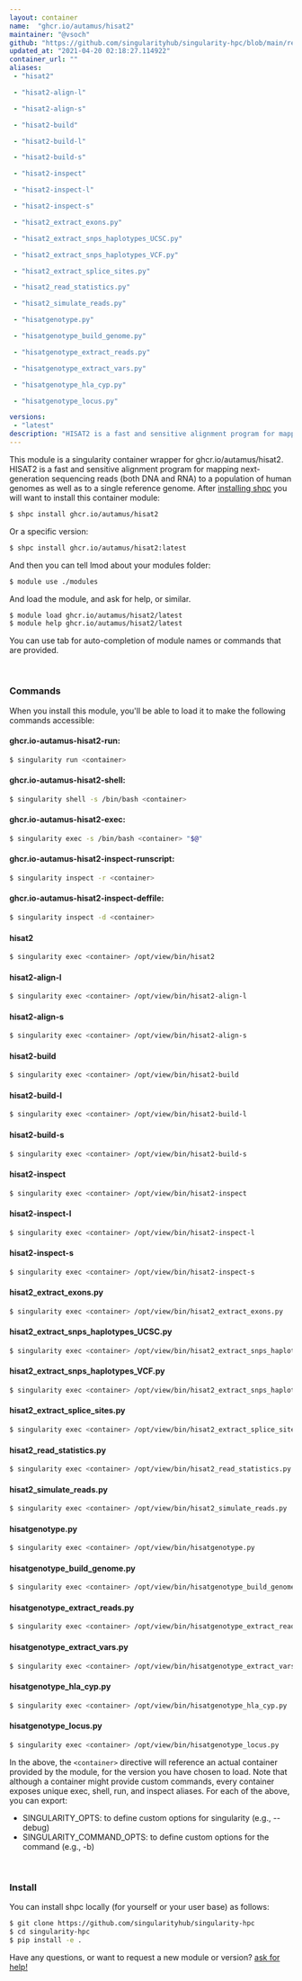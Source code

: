 ```yaml
---
layout: container
name:  "ghcr.io/autamus/hisat2"
maintainer: "@vsoch"
github: "https://github.com/singularityhub/singularity-hpc/blob/main/registry/ghcr.io/autamus/hisat2/container.yaml"
updated_at: "2021-04-20 02:18:27.114922"
container_url: ""
aliases:
 - "hisat2"

 - "hisat2-align-l"

 - "hisat2-align-s"

 - "hisat2-build"

 - "hisat2-build-l"

 - "hisat2-build-s"

 - "hisat2-inspect"

 - "hisat2-inspect-l"

 - "hisat2-inspect-s"

 - "hisat2_extract_exons.py"

 - "hisat2_extract_snps_haplotypes_UCSC.py"

 - "hisat2_extract_snps_haplotypes_VCF.py"

 - "hisat2_extract_splice_sites.py"

 - "hisat2_read_statistics.py"

 - "hisat2_simulate_reads.py"

 - "hisatgenotype.py"

 - "hisatgenotype_build_genome.py"

 - "hisatgenotype_extract_reads.py"

 - "hisatgenotype_extract_vars.py"

 - "hisatgenotype_hla_cyp.py"

 - "hisatgenotype_locus.py"

versions:
 - "latest"
description: "HISAT2 is a fast and sensitive alignment program for mapping next-generation sequencing reads (both DNA and RNA) to a population of human genomes as well as to a single reference genome."
---
```


This module is a singularity container wrapper for ghcr.io/autamus/hisat2.
HISAT2 is a fast and sensitive alignment program for mapping next-generation sequencing reads (both DNA and RNA) to a population of human genomes as well as to a single reference genome.
After [installing shpc](#install) you will want to install this container module:

```bash
$ shpc install ghcr.io/autamus/hisat2
```

Or a specific version:

```bash
$ shpc install ghcr.io/autamus/hisat2:latest
```

And then you can tell lmod about your modules folder:

```bash
$ module use ./modules
```

And load the module, and ask for help, or similar.

```bash
$ module load ghcr.io/autamus/hisat2/latest
$ module help ghcr.io/autamus/hisat2/latest
```

You can use tab for auto-completion of module names or commands that are provided.

<br>

### Commands

When you install this module, you'll be able to load it to make the following commands accessible:

#### ghcr.io-autamus-hisat2-run:

```bash
$ singularity run <container>
```

#### ghcr.io-autamus-hisat2-shell:

```bash
$ singularity shell -s /bin/bash <container>
```

#### ghcr.io-autamus-hisat2-exec:

```bash
$ singularity exec -s /bin/bash <container> "$@"
```

#### ghcr.io-autamus-hisat2-inspect-runscript:

```bash
$ singularity inspect -r <container>
```

#### ghcr.io-autamus-hisat2-inspect-deffile:

```bash
$ singularity inspect -d <container>
```


#### hisat2
       
```bash
$ singularity exec <container> /opt/view/bin/hisat2
```


#### hisat2-align-l
       
```bash
$ singularity exec <container> /opt/view/bin/hisat2-align-l
```


#### hisat2-align-s
       
```bash
$ singularity exec <container> /opt/view/bin/hisat2-align-s
```


#### hisat2-build
       
```bash
$ singularity exec <container> /opt/view/bin/hisat2-build
```


#### hisat2-build-l
       
```bash
$ singularity exec <container> /opt/view/bin/hisat2-build-l
```


#### hisat2-build-s
       
```bash
$ singularity exec <container> /opt/view/bin/hisat2-build-s
```


#### hisat2-inspect
       
```bash
$ singularity exec <container> /opt/view/bin/hisat2-inspect
```


#### hisat2-inspect-l
       
```bash
$ singularity exec <container> /opt/view/bin/hisat2-inspect-l
```


#### hisat2-inspect-s
       
```bash
$ singularity exec <container> /opt/view/bin/hisat2-inspect-s
```


#### hisat2_extract_exons.py
       
```bash
$ singularity exec <container> /opt/view/bin/hisat2_extract_exons.py
```


#### hisat2_extract_snps_haplotypes_UCSC.py
       
```bash
$ singularity exec <container> /opt/view/bin/hisat2_extract_snps_haplotypes_UCSC.py
```


#### hisat2_extract_snps_haplotypes_VCF.py
       
```bash
$ singularity exec <container> /opt/view/bin/hisat2_extract_snps_haplotypes_VCF.py
```


#### hisat2_extract_splice_sites.py
       
```bash
$ singularity exec <container> /opt/view/bin/hisat2_extract_splice_sites.py
```


#### hisat2_read_statistics.py
       
```bash
$ singularity exec <container> /opt/view/bin/hisat2_read_statistics.py
```


#### hisat2_simulate_reads.py
       
```bash
$ singularity exec <container> /opt/view/bin/hisat2_simulate_reads.py
```


#### hisatgenotype.py
       
```bash
$ singularity exec <container> /opt/view/bin/hisatgenotype.py
```


#### hisatgenotype_build_genome.py
       
```bash
$ singularity exec <container> /opt/view/bin/hisatgenotype_build_genome.py
```


#### hisatgenotype_extract_reads.py
       
```bash
$ singularity exec <container> /opt/view/bin/hisatgenotype_extract_reads.py
```


#### hisatgenotype_extract_vars.py
       
```bash
$ singularity exec <container> /opt/view/bin/hisatgenotype_extract_vars.py
```


#### hisatgenotype_hla_cyp.py
       
```bash
$ singularity exec <container> /opt/view/bin/hisatgenotype_hla_cyp.py
```


#### hisatgenotype_locus.py
       
```bash
$ singularity exec <container> /opt/view/bin/hisatgenotype_locus.py
```



In the above, the `<container>` directive will reference an actual container provided
by the module, for the version you have chosen to load. Note that although a container
might provide custom commands, every container exposes unique exec, shell, run, and
inspect aliases. For each of the above, you can export:

 - SINGULARITY_OPTS: to define custom options for singularity (e.g., --debug)
 - SINGULARITY_COMMAND_OPTS: to define custom options for the command (e.g., -b)

<br>
  
### Install

You can install shpc locally (for yourself or your user base) as follows:

```bash
$ git clone https://github.com/singularityhub/singularity-hpc
$ cd singularity-hpc
$ pip install -e .
```

Have any questions, or want to request a new module or version? [ask for help!](https://github.com/singularityhub/singularity-hpc/issues)